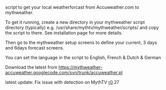 script to get your local weatherforcast from Accuweather.com to mythweather.

To get it running, create a new directory in your mythweather script directory (typically) e.g. /usr/share/mythtv/mythweather/scripts/ and copy the script to there.
See installation page for more details.

Then go to the mythweather setup screens to define your current, 3 days and 6days forecast screens.

You can set the language in the script to English, French & Dutch & German

Download the latest from https://mythweather-accuweather.googlecode.com/svn/trunk/accuweather.pl

latest update: Fix issue with detection on MythTV [r0](https://code.google.com/p/mythweather-accuweather/source/detail?r=0).27